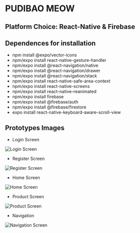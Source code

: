 # PUDIBAO MEOW

## Platform Choice: React-Native & Firebase

## Dependences for installation
* npm install @expo/vector-icons
* npm/expo install react-native-gesture-handler
* npm/expo install @react-navigation/native
* npm/expo install @react-navigation/drawer
* npm/expo install @react-navigation/stack
* npm/expo install react-native-safe-area-context
* npm/expo install react-native-screens
* npm/expo install react-native-reanimated
* npm/expo install firebase
* npm/expo install @firebase/auth
* npm/expo install @firebase/firestore
* expo install react-native-keyboard-aware-scroll-view

## Prototypes Images
* Login Screen
<img src = "Images/login.png" alt = "Login Screen">

* Register Screen
<img src = "Images/register.png" alt = "Register Screen">

* Home Screen
<img src = "Images/home.png" alt = "Home Screen">

* Product Screen
<img src = "Images/product.png" alt = "Product Screen">

* Navigation
<img src = "Images/navigation.png" alt = "Navigation Screen">